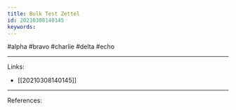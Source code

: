 ```yaml
---
title: Bulk Test Zettel
id: 20210308140145
keywords:
---
```

#alpha #bravo #charlie #delta #echo

---
Links:

- [[20210308140145]]

---
References:
